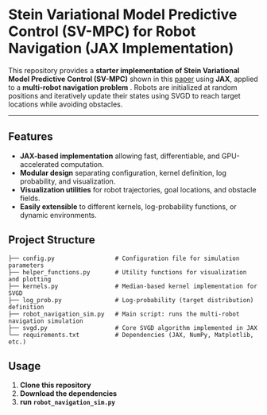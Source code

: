 # Stein Variational Model Predictive Control (SV-MPC) for Robot Navigation (JAX Implementation)

This repository provides a **starter implementation of Stein Variational Model Predictive Control (SV-MPC)** shown in this [paper](https://homes.cs.washington.edu/~bboots/files/SVMPC.pdf) using **JAX**, applied to a **multi-robot navigation problem** . Robots are initialized at random positions and iteratively update their states using SVGD to reach target locations while avoiding obstacles.  

---

## Features

- **JAX-based implementation** allowing fast, differentiable, and GPU-accelerated computation.  
- **Modular design** separating configuration, kernel definition, log probability, and visualization.  
- **Visualization utilities** for robot trajectories, goal locations, and obstacle fields.  
- **Easily extensible** to different kernels, log-probability functions, or dynamic environments.

## Project Structure

```text
├── config.py                 # Configuration file for simulation parameters
├── helper_functions.py       # Utility functions for visualization and plotting
├── kernels.py                # Median-based kernel implementation for SVGD
├── log_prob.py               # Log-probability (target distribution) definition
├── robot_navigation_sim.py   # Main script: runs the multi-robot navigation simulation
├── svgd.py                   # Core SVGD algorithm implemented in JAX
└── requirements.txt          # Dependencies (JAX, NumPy, Matplotlib, etc.)
```

## Usage
1. **Clone this repository**
2. **Download the dependencies**
3. **run `robot_navigation_sim.py`**
  


